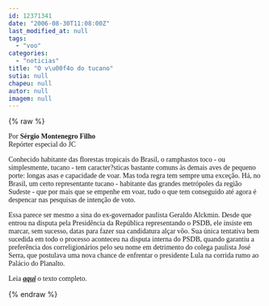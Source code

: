 ```yaml
---
id: 12371341
date: "2006-08-30T11:08:00Z"
last_modified_at: null
tags:
  - "voo"
categories:
  - "noticias"
title: "O v\u00f4o do tucano"
sutia: null
chapeu: null
autor: null
imagem: null
---
```

{% raw %}
<p><P><FONT face=Verdana>Por <STRONG>Sérgio Montenegro Filho</STRONG><BR>Repórter especial do JC</FONT></P></p>
<p><P><FONT face=Verdana>Conhecido habitante das florestas tropicais do Brasil, o ramphastos toco -&shy; ou simplesmente, tucano - tem caracter?sticas bastante comuns às demais aves de pequeno porte: longas asas e capacidade de voar. Mas toda regra tem sempre uma exceção. Há, no Brasil, um certo representante tucano - habitante das grandes metrópoles da região Sudeste - que por mais que se empenhe em voar, tudo o que tem conseguido até agora é despencar nas pesquisas de intenção de voto.</FONT></P></p>
<p><P><FONT face=Verdana>Essa parece ser mesmo a sina do ex-governador paulista Geraldo Alckmin. Desde que entrou na disputa pela Presidência da República representando o PSDB, ele insiste em marcar, sem sucesso, datas para fazer sua candidatura alçar vôo. Sua única tentativa bem sucedida em todo o processo aconteceu na disputa interna do PSDB, quando garantiu a preferência dos correligionários pelo seu nome em detrimento do colega paulista José Serra, que postulava uma nova chance de enfrentar o presidente Lula na corrida rumo ao Palácio do Planalto.</FONT></P></p>
<p><P><FONT face=Verdana>Leia <STRONG><EM><A href=\"https://jc3.uol.com.br/2006/08/29/not_118502.php\" target=_blank>aqui</A></EM></STRONG> o texto completo.<FONT size=+0></P></FONT></FONT> </p>
{% endraw %}